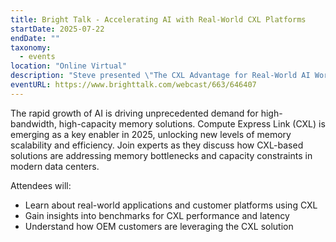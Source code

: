 ```yaml
---
title: Bright Talk - Accelerating AI with Real-World CXL Platforms
startDate: 2025-07-22
endDate: ""
taxonomy:
  - events
location: "Online Virtual"
description: "Steve presented \"The CXL Advantage for Real-World AI Workloads\" and \"KV-Cache: The Heart of LLM Inferencing\" alongside industry partners Anil Godbole, Intel and Andy Mills, Penguin Solutions."
eventURL: https://www.brighttalk.com/webcast/663/646407
---
```


The rapid growth of AI is driving unprecedented demand for high-bandwidth, high-capacity memory solutions. Compute Express Link (CXL) is emerging as a key enabler in 2025, unlocking new levels of memory scalability and efficiency. Join experts as they discuss how CXL-based solutions are addressing memory bottlenecks and capacity constraints in modern data centers.

Attendees will:

- Learn about real-world applications and customer platforms using CXL
- Gain insights into benchmarks for CXL performance and latency
- Understand how OEM customers are leveraging the CXL solution
